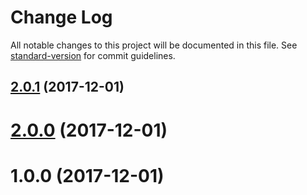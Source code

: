# Change Log

All notable changes to this project will be documented in this file. See [standard-version](https://github.com/conventional-changelog/standard-version) for commit guidelines.

<a name="2.0.1"></a>
## [2.0.1](https://github.com/wbhob/is-constructor/compare/v2.0.0...v2.0.1) (2017-12-01)



<a name="2.0.0"></a>
# [2.0.0](https://github.com/wbhob/is-constructor/compare/v1.0.0...v2.0.0) (2017-12-01)



<a name="1.0.0"></a>
# 1.0.0 (2017-12-01)
